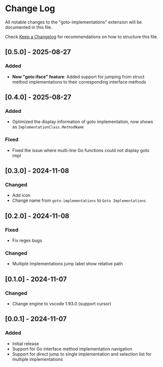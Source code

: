 # Change Log

All notable changes to the "goto-implementations" extension will be documented in this file.

Check [Keep a Changelog](http://keepachangelog.com/) for recommendations on how to structure this file.

## [0.5.0] - 2025-08-27

### Added

- **New "goto iface" feature**: Added support for jumping from struct method implementations to their corresponding interface methods

## [0.4.0] - 2025-08-27

### Added

- Optimized the display information of goto implementation, now shows as `ImplementationClass.MethodName`

### Fixed

- Fixed the issue where multi-line Go functions could not display goto impl

## [0.3.0] - 2024-11-08

### Changed

- Add icon
- Change name from `goto-implementations` to `Goto Implementations`

## [0.2.0] - 2024-11-08

### Fixed

- Fix regex bugs

### Changed

- Multiple implementations jump label show relative path

## [0.1.0] - 2024-11-07

### Changed

- Change engine to vscode 1.93.0 (support cursor)

## [0.0.1] - 2024-11-07

### Added

- Initial release
- Support for Go interface method implementation navigation
- Support for direct jump to single implementation and selection list for multiple implementations


